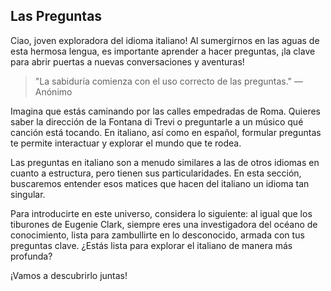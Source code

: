 ## Las Preguntas

Ciao, joven exploradora del idioma italiano! Al sumergirnos en las aguas de esta hermosa lengua, es importante aprender a hacer preguntas, ¡la clave para abrir puertas a nuevas conversaciones y aventuras!

> "La sabiduría comienza con el uso correcto de las preguntas." — Anónimo

Imagina que estás caminando por las calles empedradas de Roma. Quieres saber la dirección de la Fontana di Trevi o preguntarle a un músico qué canción está tocando. En italiano, así como en español, formular preguntas te permite interactuar y explorar el mundo que te rodea.

Las preguntas en italiano son a menudo similares a las de otros idiomas en cuanto a estructura, pero tienen sus particularidades. En esta sección, buscaremos entender esos matices que hacen del italiano un idioma tan singular.

Para introducirte en este universo, considera lo siguiente: al igual que los tiburones de Eugenie Clark, siempre eres una investigadora del océano de conocimiento, lista para zambullirte en lo desconocido, armada con tus preguntas clave. ¿Estás lista para explorar el italiano de manera más profunda?

¡Vamos a descubrirlo juntas!